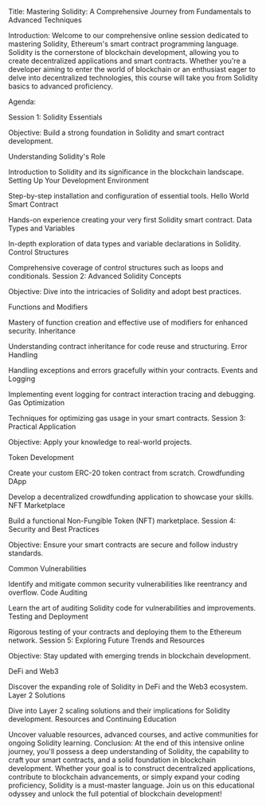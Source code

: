 Title: Mastering Solidity: A Comprehensive Journey from Fundamentals to Advanced Techniques

Introduction:
Welcome to our comprehensive online session dedicated to mastering Solidity, Ethereum's smart contract programming language. Solidity is the cornerstone of blockchain development, allowing you to create decentralized applications and smart contracts. Whether you're a developer aiming to enter the world of blockchain or an enthusiast eager to delve into decentralized technologies, this course will take you from Solidity basics to advanced proficiency.

Agenda:

Session 1: Solidity Essentials

Objective: Build a strong foundation in Solidity and smart contract development.

Understanding Solidity's Role

Introduction to Solidity and its significance in the blockchain landscape.
Setting Up Your Development Environment

Step-by-step installation and configuration of essential tools.
Hello World Smart Contract

Hands-on experience creating your very first Solidity smart contract.
Data Types and Variables

In-depth exploration of data types and variable declarations in Solidity.
Control Structures

Comprehensive coverage of control structures such as loops and conditionals.
Session 2: Advanced Solidity Concepts

Objective: Dive into the intricacies of Solidity and adopt best practices.

Functions and Modifiers

Mastery of function creation and effective use of modifiers for enhanced security.
Inheritance

Understanding contract inheritance for code reuse and structuring.
Error Handling

Handling exceptions and errors gracefully within your contracts.
Events and Logging

Implementing event logging for contract interaction tracing and debugging.
Gas Optimization

Techniques for optimizing gas usage in your smart contracts.
Session 3: Practical Application

Objective: Apply your knowledge to real-world projects.

Token Development

Create your custom ERC-20 token contract from scratch.
Crowdfunding DApp

Develop a decentralized crowdfunding application to showcase your skills.
NFT Marketplace

Build a functional Non-Fungible Token (NFT) marketplace.
Session 4: Security and Best Practices

Objective: Ensure your smart contracts are secure and follow industry standards.

Common Vulnerabilities

Identify and mitigate common security vulnerabilities like reentrancy and overflow.
Code Auditing

Learn the art of auditing Solidity code for vulnerabilities and improvements.
Testing and Deployment

Rigorous testing of your contracts and deploying them to the Ethereum network.
Session 5: Exploring Future Trends and Resources

Objective: Stay updated with emerging trends in blockchain development.

DeFi and Web3

Discover the expanding role of Solidity in DeFi and the Web3 ecosystem.
Layer 2 Solutions

Dive into Layer 2 scaling solutions and their implications for Solidity development.
Resources and Continuing Education

Uncover valuable resources, advanced courses, and active communities for ongoing Solidity learning.
Conclusion:
At the end of this intensive online journey, you'll possess a deep understanding of Solidity, the capability to craft your smart contracts, and a solid foundation in blockchain development. Whether your goal is to construct decentralized applications, contribute to blockchain advancements, or simply expand your coding proficiency, Solidity is a must-master language. Join us on this educational odyssey and unlock the full potential of blockchain development!